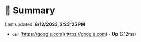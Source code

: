 # 📖 Summary
Last updated: **8/12/2023, 2:23:25 PM**

- `GET` [https://google.com](https://google.com) - **Up** (212ms)
